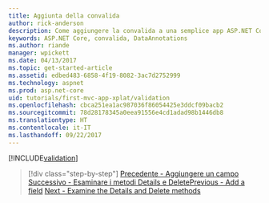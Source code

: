 ```yaml
---
title: Aggiunta della convalida
author: rick-anderson
description: Come aggiungere la convalida a una semplice app ASP.NET Core.
keywords: ASP.NET Core, convalida, DataAnnotations
ms.author: riande
manager: wpickett
ms.date: 04/13/2017
ms.topic: get-started-article
ms.assetid: edbed483-6858-4f19-8082-3ac7d2752999
ms.technology: aspnet
ms.prod: asp.net-core
uid: tutorials/first-mvc-app-xplat/validation
ms.openlocfilehash: cbca251ea1ac987036f86054425e3ddcf09bacb2
ms.sourcegitcommit: 78d28178345a0eea91556e4cd1adad98b1446db8
ms.translationtype: HT
ms.contentlocale: it-IT
ms.lasthandoff: 09/22/2017
---
```

[!INCLUDE[validation](../../includes/mvc-intro/validation.md)]

>[!div class="step-by-step"]
<span data-ttu-id="8c8ad-104">[Precedente - Aggiungere un campo](new-field.md)
[Successivo - Esaminare i metodi Details e Delete](xref:tutorials/first-mvc-app/details)</span><span class="sxs-lookup"><span data-stu-id="8c8ad-104">[Previous - Add a field](new-field.md)
[Next - Examine the Details and Delete methods](xref:tutorials/first-mvc-app/details)</span></span>  


